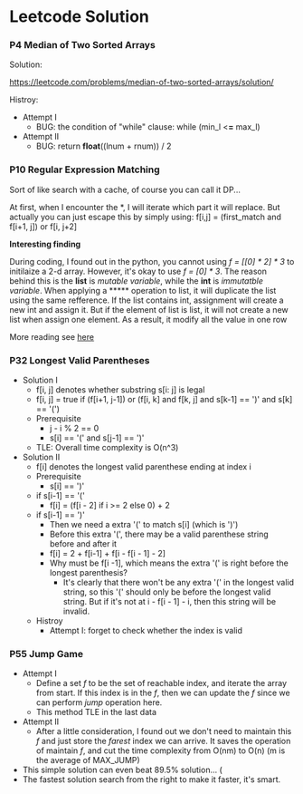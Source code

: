 # Leetcode Solution

### P4 Median of Two Sorted Arrays

Solution:

https://leetcode.com/problems/median-of-two-sorted-arrays/solution/

Histroy:

- Attempt I
  - BUG: the condition of "while" clause: while (min_l <**=** max_l)
- Attempt II
  - BUG: return **float**((lnum + rnum)) / 2

### P10 Regular Expression Matching

Sort of like search with a cache, of course you can call it DP...

At first, when I encounter the *, I will iterate which part it will replace. But actually you can just escape this by simply using: f[i,j] = (first_match and f[i+1, j]) or f[i, j+2]

**Interesting finding**

During coding, I found out in the python, you cannot using *f = [[0] * 2] * 3* to initilaize a 2-d array. However, it's okay to use *f = [0] * 3*. The reason behind this is the **list** is *mutable variable*, while the **int** is *immutatble variable*. When applying a ***** operation to list, it will duplicate the list using the same refference. If the list contains int, assignment will create a new int and assign it. But if the element of list is list, it will not create a new list when assign one element. As a result, it modify all the value in one row

More reading see [here](https://rg03.wordpress.com/2007/04/21/semantics-of-python-variable-names-from-a-c-perspective/)



### P32 Longest Valid Parentheses

- Solution I
  - f[i, j] denotes whether substring s[i: j] is legal
  - f[i, j] = true if (f[i+1, j-1]) or (f[i, k] and f[k, j] and s[k-1] == ')' and s[k] == '(')
  - Prerequisite
    - j - i % 2 == 0
    - s[i] == '(' and s[j-1] == ')'
  - TLE: Overall time complexity is O(n^3)
- Solution II
  - f[i] denotes the longest valid parenthese ending at index i
  - Prerequisite
    - s[i] == ')'
  - if s[i-1] == '('
    - f[i] = (f[i - 2] if i >= 2 else 0) + 2
  - if s[i-1] == ')'
    - Then we need a extra '(' to match s[i] (which is ')')
    - Before this extra '(', there may be a valid parenthese string before and after it
    - f[i] = 2 + f[i-1] + f[i - f[i - 1] - 2]
    - Why must be f[i -1], which means the extra '(' is right before the longest parenthesis?
      - It's clearly that there won't be any extra '(' in the longest valid string, so this '(' should only be before the longest valid string. But if it's not at i - f[i - 1] - i, then this string will be invalid.
  - Histroy
    - Attempt I: forget to check whether the index is valid



### P55 Jump Game

- Attempt I
  - Define a set *f* to be the set of reachable index, and iterate the array from start. If this index is in the *f*, then we can update the *f* since we can perform *jump* operation here.
  - This method TLE in the last data
- Attempt II
  - After a little consideration, I found out we don't need to maintain this *f* and just store the *farest* index we can arrive. It saves the operation of maintain *f*, and cut the time complexity from O(nm) to O(n) (m is the average of MAX_JUMP)
- This simple solution can even beat 89.5% solution… (
- The fastest solution search from the right to make it faster, it's smart.